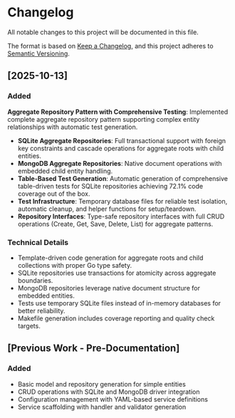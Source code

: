 # Changelog

All notable changes to this project will be documented in this file.

The format is based on [Keep a Changelog](https://keepachangelog.com/en/1.0.0/), and this project adheres to [Semantic Versioning](https://semver.org/spec/v2.0.0.html).

## [2025-10-13]

### Added
**Aggregate Repository Pattern with Comprehensive Testing**: Implemented complete aggregate repository pattern supporting complex entity relationships with automatic test generation.
- **SQLite Aggregate Repositories**: Full transactional support with foreign key constraints and cascade operations for aggregate roots with child entities.
- **MongoDB Aggregate Repositories**: Native document operations with embedded child entity handling.
- **Table-Based Test Generation**: Automatic generation of comprehensive table-driven tests for SQLite repositories achieving 72.1% code coverage out of the box.
- **Test Infrastructure**: Temporary database files for reliable test isolation, automatic cleanup, and helper functions for setup/teardown.
- **Repository Interfaces**: Type-safe repository interfaces with full CRUD operations (Create, Get, Save, Delete, List) for aggregate patterns.

### Technical Details
- Template-driven code generation for aggregate roots and child collections with proper Go type safety.
- SQLite repositories use transactions for atomicity across aggregate boundaries.
- MongoDB repositories leverage native document structure for embedded entities.
- Tests use temporary SQLite files instead of in-memory databases for better reliability.
- Makefile generation includes coverage reporting and quality check targets.

## [Previous Work - Pre-Documentation]

### Added
- Basic model and repository generation for simple entities
- CRUD operations with SQLite and MongoDB driver integration  
- Configuration management with YAML-based service definitions
- Service scaffolding with handler and validator generation
